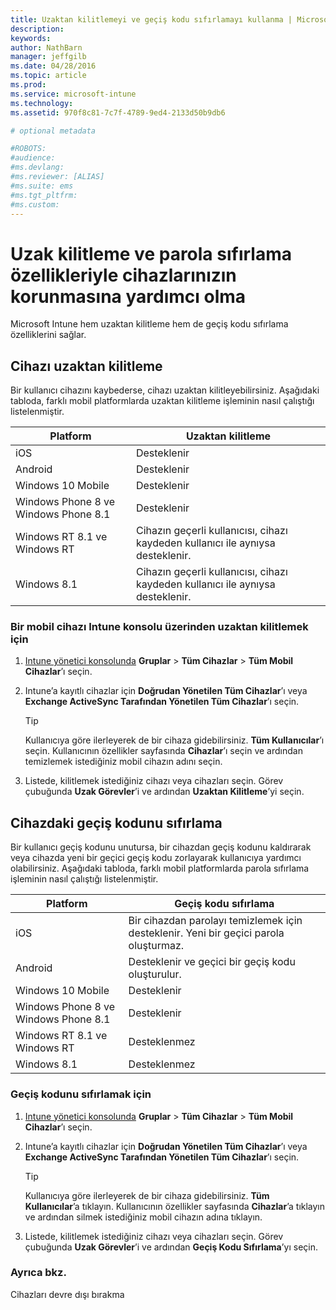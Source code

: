 ```yaml
---
title: Uzaktan kilitlemeyi ve geçiş kodu sıfırlamayı kullanma | Microsoft Intune
description:
keywords:
author: NathBarn
manager: jeffgilb
ms.date: 04/28/2016
ms.topic: article
ms.prod:
ms.service: microsoft-intune
ms.technology:
ms.assetid: 970f8c81-7c7f-4789-9ed4-2133d50b9db6

# optional metadata

#ROBOTS:
#audience:
#ms.devlang:
#ms.reviewer: [ALIAS]
#ms.suite: ems
#ms.tgt_pltfrm:
#ms.custom:
---
```

# Uzak kilitleme ve parola sıfırlama özellikleriyle cihazlarınızın korunmasına yardımcı olma
Microsoft Intune hem uzaktan kilitleme hem de geçiş kodu sıfırlama özelliklerini sağlar.

## Cihazı uzaktan kilitleme
Bir kullanıcı cihazını kaybederse, cihazı uzaktan kilitleyebilirsiniz. Aşağıdaki tabloda, farklı mobil platformlarda uzaktan kilitleme işleminin nasıl çalıştığı listelenmiştir.

|Platform|Uzaktan kilitleme|
|------------|---------------|
|iOS|Desteklenir|
|Android|Desteklenir|
|Windows 10 Mobile|Desteklenir|
|Windows Phone 8 ve Windows Phone 8.1|Desteklenir|
|Windows RT 8.1 ve Windows RT|Cihazın geçerli kullanıcısı, cihazı kaydeden kullanıcı ile aynıysa desteklenir.|
|Windows 8.1|Cihazın geçerli kullanıcısı, cihazı kaydeden kullanıcı ile aynıysa desteklenir.|


### Bir mobil cihazı Intune konsolu üzerinden uzaktan kilitlemek için

1.  [Intune yönetici konsolunda](https://manage.microsoft.com/) **Gruplar** &gt; **Tüm Cihazlar** &gt; **Tüm Mobil Cihazlar**’ı seçin.

2.  Intune’a kayıtlı cihazlar için **Doğrudan Yönetilen Tüm Cihazlar**’ı veya **Exchange ActiveSync Tarafından Yönetilen Tüm Cihazlar**’ı seçin.

    > [!TIP]
    > Kullanıcıya göre ilerleyerek de bir cihaza gidebilirsiniz. **Tüm Kullanıcılar**’ı seçin. Kullanıcının özellikler sayfasında **Cihazlar**’ı seçin ve ardından temizlemek istediğiniz mobil cihazın adını seçin.

3.  Listede, kilitlemek istediğiniz cihazı veya cihazları seçin. Görev çubuğunda **Uzak Görevler**’i ve ardından **Uzaktan Kilitleme**’yi seçin.

## Cihazdaki geçiş kodunu sıfırlama
Bir kullanıcı geçiş kodunu unutursa, bir cihazdan geçiş kodunu kaldırarak veya cihazda yeni bir geçici geçiş kodu zorlayarak kullanıcıya yardımcı olabilirsiniz. Aşağıdaki tabloda, farklı mobil platformlarda parola sıfırlama işleminin nasıl çalıştığı listelenmiştir.

|Platform|Geçiş kodu sıfırlama|
|------------|------------------|
|iOS|Bir cihazdan parolayı temizlemek için desteklenir. Yeni bir geçici parola oluşturmaz.|
|Android|Desteklenir ve geçici bir geçiş kodu oluşturulur.|
|Windows 10 Mobile|Desteklenir|
|Windows Phone 8 ve Windows Phone 8.1|Desteklenir|
|Windows RT 8.1 ve Windows RT|Desteklenmez|
|Windows 8.1|Desteklenmez|

### Geçiş kodunu sıfırlamak için

1.  [Intune yönetici konsolunda](https://manage.microsoft.com/) **Gruplar** &gt; **Tüm Cihazlar** &gt; **Tüm Mobil Cihazlar**’ı seçin.

2.  Intune’a kayıtlı cihazlar için **Doğrudan Yönetilen Tüm Cihazlar**’ı veya **Exchange ActiveSync Tarafından Yönetilen Tüm Cihazlar**’ı seçin.

    > [!TIP]
    > Kullanıcıya göre ilerleyerek de bir cihaza gidebilirsiniz. **Tüm Kullanıcılar**’a tıklayın. Kullanıcının özellikler sayfasında **Cihazlar**’a tıklayın ve ardından silmek istediğiniz mobil cihazın adına tıklayın.

3.  Listede, kilitlemek istediğiniz cihazı veya cihazları seçin. Görev çubuğunda **Uzak Görevler**’i ve ardından **Geçiş Kodu Sıfırlama**’yı seçin.


### Ayrıca bkz.
Cihazları devre dışı bırakma


<!--HONumber=May16_HO2-->


